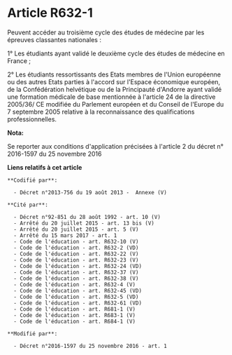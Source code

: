 # Article R632-1

Peuvent accéder au troisième cycle des études de médecine par les épreuves classantes nationales : 

1° Les étudiants ayant validé le deuxième cycle des études de médecine en France ; 

2° Les étudiants ressortissants des Etats membres de l'Union européenne ou des autres Etats parties à l'accord sur l'Espace
économique européen, de la Confédération helvétique ou de la Principauté d'Andorre ayant validé une formation médicale de
base mentionnée à l'article 24 de la directive 2005/36/ CE modifiée du Parlement européen et du Conseil de l'Europe du 7
septembre 2005 relative à la reconnaissance des qualifications professionnelles.

**Nota:**

Se reporter aux conditions d'application précisées à l'article 2 du décret n° 2016-1597 du 25 novembre 2016

**Liens relatifs à cet article**

	**Codifié par**:

	  - Décret n°2013-756 du 19 août 2013 -  Annexe (V)

	**Cité par**:

	  - Décret n°92-851 du 28 août 1992 - art. 10 (V)
	  - Arrêté du 20 juillet 2015 - art. 13 bis (V)
	  - Arrêté du 20 juillet 2015 - art. 5 (V)
	  - Arrêté du 15 mars 2017 - art. 1
	  - Code de l'éducation - art. R632-10 (V)
	  - Code de l'éducation - art. R632-2 (VD)
	  - Code de l'éducation - art. R632-22 (V)
	  - Code de l'éducation - art. R632-23 (V)
	  - Code de l'éducation - art. R632-24 (VD)
	  - Code de l'éducation - art. R632-37 (V)
	  - Code de l'éducation - art. R632-38 (V)
	  - Code de l'éducation - art. R632-4 (V)
	  - Code de l'éducation - art. R632-45 (VD)
	  - Code de l'éducation - art. R632-5 (VD)
	  - Code de l'éducation - art. R632-61 (VD)
	  - Code de l'éducation - art. R681-1 (V)
	  - Code de l'éducation - art. R683-1 (V)
	  - Code de l'éducation - art. R684-1 (V)

	**Modifié par**:

	  - Décret n°2016-1597 du 25 novembre 2016 - art. 1
